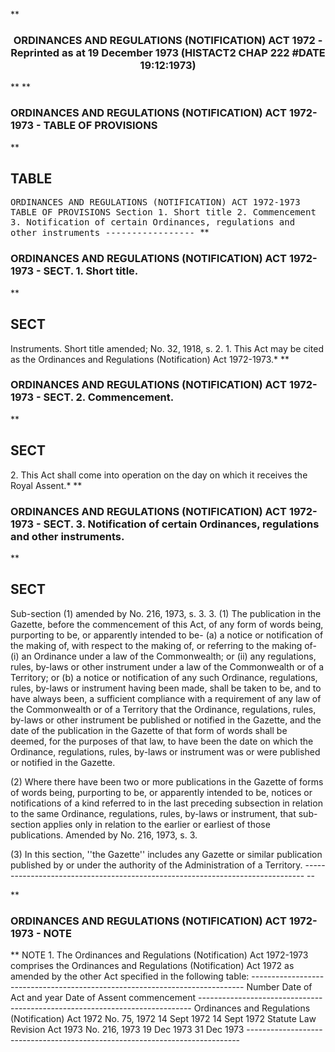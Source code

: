 **<b>

### <center><name>ORDINANCES AND REGULATIONS (NOTIFICATION) ACT 1972 - Reprinted as at 19 December 1973 (HISTACT2 CHAP 222 #DATE 19:12:1973) </name></center>
</b>** 
**<b>

### <name>ORDINANCES AND REGULATIONS (NOTIFICATION) ACT 1972-1973 - TABLE OF PROVISIONS </name>
</b>** 

## TABLE
<tables> <tt><lf>           ORDINANCES  AND  REGULATIONS  (NOTIFICATION)  ACT  1972-1973<lf> <lf>                              TABLE  OF  PROVISIONS<lf> Section<lf>   1\.        Short title<lf>   2\.        Commencement<lf>   3\.        Notification of certain Ordinances, regulations and other<lf>             instruments<lf> <lf>                                -----------------<lf> </lf></lf></lf></lf></lf></lf></lf></lf></lf></lf></lf></tt></tables>
**<b>

### <name>ORDINANCES AND REGULATIONS (NOTIFICATION) ACT 1972-1973 - SECT. 1\. Short title. </name>
</b>** 

## SECT
<sect> Instruments.<lf> Short title amended; No. 32, 1918, s. 2.<lf>   1\. This Act may be cited as the Ordinances and Regulations (Notification) Act 1972-1973.*<lf> </lf></lf></lf></sect>
**<b>

### <name>ORDINANCES AND REGULATIONS (NOTIFICATION) ACT 1972-1973 - SECT. 2\. Commencement. </name>
</b>** 

## SECT
<sect>   2\. This Act shall come into operation on the day on which it receives the Royal Assent.*<lf> </lf></sect>
**<b>

### <name>ORDINANCES AND REGULATIONS (NOTIFICATION) ACT 1972-1973 - SECT. 3\. Notification of certain Ordinances, regulations and other instruments. </name>
</b>** 

## SECT
<sect> Sub-section (1) amended by No. 216, 1973, s. 3.<lf>   3\. (1) The publication in the Gazette, before the commencement of this Act, of any form of words being, purporting to be, or apparently intended to be-<lf> <lf>   (a)  a notice or notification of the making of, with respect to the making of, or referring to the making of-<lf> <lf>       (i)  an Ordinance under a law of the Commonwealth; or<lf> <lf>       (ii) any regulations, rules, by-laws or other instrument under a law of the Commonwealth or of a Territory; or<lf> <lf>   (b)  a notice or notification of any such Ordinance, regulations, rules, by-laws or instrument having been made,<lf> shall be taken to be, and to have always been, a sufficient compliance with a requirement of any law of the Commonwealth or of a Territory that the Ordinance, regulations, rules, by-laws or other instrument be published or notified in the Gazette, and the date of the publication in the Gazette of that form of words shall be deemed, for the purposes of that law, to have been the date on which the Ordinance, regulations, rules, by-laws or instrument was or were published or notified in the Gazette.<lf> 

  (2) Where there have been two or more publications in the Gazette of forms of words being, purporting to be, or apparently intended to be, notices or notifications of a kind referred to in the last preceding subsection in relation to the same Ordinance, regulations, rules, by-laws or instrument, that sub-section applies only in relation to the earlier or earliest of those publications.<lf> Amended by No. 216, 1973, s. 3\. <p>  (3) In this section, ''the Gazette'' includes any Gazette or similar publication published by or under the authority of the Administration of a Territory.<lf> ------------------------------------------------------------------------------ -- <lf> </lf></lf></p></lf>
</lf></lf></lf></lf></lf></lf></lf></lf></lf></lf></lf></sect>
**<b>

### <name>ORDINANCES AND REGULATIONS (NOTIFICATION) ACT 1972-1973 - NOTE </name>
</b>** <lf>                                       NOTE<lf> 1\.  The Ordinances and Regulations (Notification) Act 1972-1973 comprises the Ordinances and Regulations (Notification) Act 1972 as amended by the other Act specified in the following table:<lf> ---------------------------------------------------------------------------- <lf> <lf>                                 Number                       Date of<lf>     Act                         and year        Date of<lf>                                                 Assent       commencement<lf> ---------------------------------------------------------------------------- <lf> <lf>     Ordinances and<lf>     Regulations<lf>     (Notification) Act 1972     No. 75, 1972    14 Sept 1972 14 Sept 1972<lf>     Statute Law Revision Act<lf>     1973                        No. 216, 1973   19 Dec 1973  31 Dec 1973<lf> ---------------------------------------------------------------------------- </lf></lf></lf></lf></lf></lf></lf></lf></lf></lf></lf></lf></lf></lf></lf>
